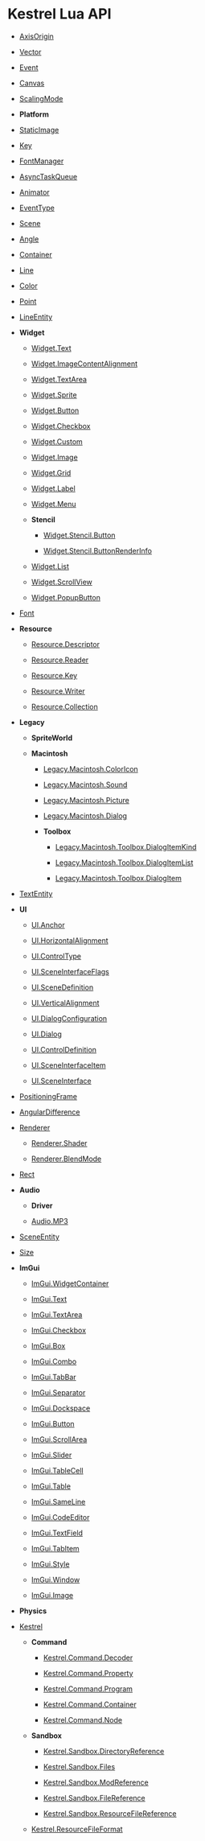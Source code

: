# Kestrel Lua API

 - [AxisOrigin](AxisOrigin/index.md)
   
 - [Vector](Vector/index.md)
   
 - [Event](Event/index.md)
   
 - [Canvas](Canvas/index.md)
   
 - [ScalingMode](ScalingMode/index.md)
   
 - **Platform**
   
 - [StaticImage](StaticImage/index.md)
   
 - [Key](Key/index.md)
   
 - [FontManager](FontManager/index.md)
   
 - [AsyncTaskQueue](AsyncTaskQueue/index.md)
   
 - [Animator](Animator/index.md)
   
 - [EventType](EventType/index.md)
   
 - [Scene](Scene/index.md)
   
 - [Angle](Angle/index.md)
   
 - [Container](Container/index.md)
   
 - [Line](Line/index.md)
   
 - [Color](Color/index.md)
   
 - [Point](Point/index.md)
   
 - [LineEntity](LineEntity/index.md)
   
 - **Widget**
   
    - [Widget.Text](Widget/Text/index.md)
      
    - [Widget.ImageContentAlignment](Widget/ImageContentAlignment/index.md)
      
    - [Widget.TextArea](Widget/TextArea/index.md)
      
    - [Widget.Sprite](Widget/Sprite/index.md)
      
    - [Widget.Button](Widget/Button/index.md)
      
    - [Widget.Checkbox](Widget/Checkbox/index.md)
      
    - [Widget.Custom](Widget/Custom/index.md)
      
    - [Widget.Image](Widget/Image/index.md)
      
    - [Widget.Grid](Widget/Grid/index.md)
      
    - [Widget.Label](Widget/Label/index.md)
      
    - [Widget.Menu](Widget/Menu/index.md)
      
    - **Stencil**
      
       - [Widget.Stencil.Button](Widget/Stencil/Button/index.md)
         
       - [Widget.Stencil.ButtonRenderInfo](Widget/Stencil/ButtonRenderInfo/index.md)
    - [Widget.List](Widget/List/index.md)
      
    - [Widget.ScrollView](Widget/ScrollView/index.md)
      
    - [Widget.PopupButton](Widget/PopupButton/index.md)
      
 - [Font](Font/index.md)
   
 - **Resource**
   
    - [Resource.Descriptor](Resource/Descriptor/index.md)
      
    - [Resource.Reader](Resource/Reader/index.md)
      
    - [Resource.Key](Resource/Key/index.md)
      
    - [Resource.Writer](Resource/Writer/index.md)
      
    - [Resource.Collection](Resource/Collection/index.md)
      
 - **Legacy**
   
    - **SpriteWorld**
      
    - **Macintosh**
      
       - [Legacy.Macintosh.ColorIcon](Legacy/Macintosh/ColorIcon/index.md)
         
       - [Legacy.Macintosh.Sound](Legacy/Macintosh/Sound/index.md)
         
       - [Legacy.Macintosh.Picture](Legacy/Macintosh/Picture/index.md)
         
       - [Legacy.Macintosh.Dialog](Legacy/Macintosh/Dialog/index.md)
         
       - **Toolbox**
         
          - [Legacy.Macintosh.Toolbox.DialogItemKind](Legacy/Macintosh/Toolbox/DialogItemKind/index.md)
            
          - [Legacy.Macintosh.Toolbox.DialogItemList](Legacy/Macintosh/Toolbox/DialogItemList/index.md)
            
          - [Legacy.Macintosh.Toolbox.DialogItem](Legacy/Macintosh/Toolbox/DialogItem/index.md)
 - [TextEntity](TextEntity/index.md)
   
 - **UI**
   
    - [UI.Anchor](UI/Anchor/index.md)
      
    - [UI.HorizontalAlignment](UI/HorizontalAlignment/index.md)
      
    - [UI.ControlType](UI/ControlType/index.md)
      
    - [UI.SceneInterfaceFlags](UI/SceneInterfaceFlags/index.md)
    - [UI.SceneDefinition](UI/SceneDefinition/index.md)
      
    - [UI.VerticalAlignment](UI/VerticalAlignment/index.md)
      
    - [UI.DialogConfiguration](UI/DialogConfiguration/index.md)
      
    - [UI.Dialog](UI/Dialog/index.md)
      
    - [UI.ControlDefinition](UI/ControlDefinition/index.md)
      
    - [UI.SceneInterfaceItem](UI/SceneInterfaceItem/index.md)
      
    - [UI.SceneInterface](UI/SceneInterface/index.md)
      
 - [PositioningFrame](PositioningFrame/index.md)
   
 - [AngularDifference](AngularDifference/index.md)
   
 - [Renderer](Renderer/index.md)
   
    - [Renderer.Shader](Renderer/Shader/index.md)
      
    - [Renderer.BlendMode](Renderer/BlendMode/index.md)
      
 - [Rect](Rect/index.md)
   
 - **Audio**
   
    - **Driver**
      
    - [Audio.MP3](Audio/MP3/index.md)
      
 - [SceneEntity](SceneEntity/index.md)
   
 - [Size](Size/index.md)
   
 - **ImGui**
   
    - [ImGui.WidgetContainer](ImGui/WidgetContainer/index.md)
      
    - [ImGui.Text](ImGui/Text/index.md)
      
    - [ImGui.TextArea](ImGui/TextArea/index.md)
      
    - [ImGui.Checkbox](ImGui/Checkbox/index.md)
      
    - [ImGui.Box](ImGui/Box/index.md)
      
    - [ImGui.Combo](ImGui/Combo/index.md)
      
    - [ImGui.TabBar](ImGui/TabBar/index.md)
      
    - [ImGui.Separator](ImGui/Separator/index.md)
    - [ImGui.Dockspace](ImGui/Dockspace/index.md)
      
    - [ImGui.Button](ImGui/Button/index.md)
      
    - [ImGui.ScrollArea](ImGui/ScrollArea/index.md)
      
    - [ImGui.Slider](ImGui/Slider/index.md)
      
    - [ImGui.TableCell](ImGui/TableCell/index.md)
      
    - [ImGui.Table](ImGui/Table/index.md)
      
    - [ImGui.SameLine](ImGui/SameLine/index.md)
    - [ImGui.CodeEditor](ImGui/CodeEditor/index.md)
      
    - [ImGui.TextField](ImGui/TextField/index.md)
      
    - [ImGui.TabItem](ImGui/TabItem/index.md)
      
    - [ImGui.Style](ImGui/Style/index.md)
      
    - [ImGui.Window](ImGui/Window/index.md)
      
    - [ImGui.Image](ImGui/Image/index.md)
      
 - **Physics**
   
 - [Kestrel](Kestrel/index.md)
   
    - **Command**
      
       - [Kestrel.Command.Decoder](Kestrel/Command/Decoder/index.md)
         
       - [Kestrel.Command.Property](Kestrel/Command/Property/index.md)
         
       - [Kestrel.Command.Program](Kestrel/Command/Program/index.md)
         
       - [Kestrel.Command.Container](Kestrel/Command/Container/index.md)
         
       - [Kestrel.Command.Node](Kestrel/Command/Node/index.md)
    - **Sandbox**
      
       - [Kestrel.Sandbox.DirectoryReference](Kestrel/Sandbox/DirectoryReference/index.md)
         
       - [Kestrel.Sandbox.Files](Kestrel/Sandbox/Files/index.md)
         
       - [Kestrel.Sandbox.ModReference](Kestrel/Sandbox/ModReference/index.md)
         
       - [Kestrel.Sandbox.FileReference](Kestrel/Sandbox/FileReference/index.md)
         
       - [Kestrel.Sandbox.ResourceFileReference](Kestrel/Sandbox/ResourceFileReference/index.md)
         
    - [Kestrel.ResourceFileFormat](Kestrel/ResourceFileFormat/index.md)
      

